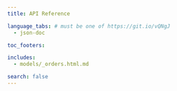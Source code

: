 ```yaml
---
title: API Reference

language_tabs: # must be one of https://git.io/vQNgJ
  - json-doc

toc_footers:

includes:
  - models/_orders.html.md

search: false
---
```


